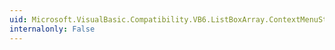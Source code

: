 ```yaml
---
uid: Microsoft.VisualBasic.Compatibility.VB6.ListBoxArray.ContextMenuStripChanged
internalonly: False
---
```

